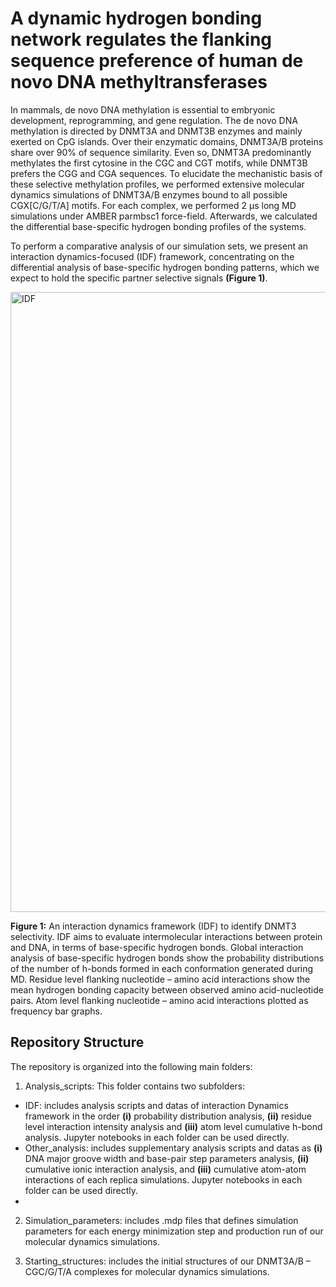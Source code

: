 # A dynamic hydrogen bonding network regulates the flanking sequence preference of human de novo DNA methyltransferases

In mammals, de novo DNA methylation is essential to embryonic development, reprogramming, and gene regulation. The de novo DNA methylation is directed by DNMT3A and DNMT3B enzymes and mainly exerted on CpG islands. Over their enzymatic domains, DNMT3A/B proteins share over 90% of sequence similarity. Even so, DNMT3A predominantly methylates the first cytosine in the CGC and CGT motifs, while DNMT3B prefers the CGG and CGA sequences. To elucidate the mechanistic basis of these selective methylation profiles, we performed extensive molecular dynamics simulations of DNMT3A/B enzymes bound to all possible CGX[C/G/T/A] motifs. For each complex, we performed 2 µs long MD simulations under AMBER parmbsc1 force-field. Afterwards, we calculated the differential base-specific hydrogen bonding profiles of the systems.

To perform a comparative analysis of our simulation sets, we present an interaction dynamics-focused (IDF) framework, concentrating on the differential analysis of base-specific hydrogen bonding patterns, which we expect to hold the specific partner selective signals **(Figure 1)**.


<img width="992" alt="IDF" src="https://github.com/aysebercin/DNM3AB_specificity/assets/46375571/61797317-28a1-4362-9174-93185f77bdc3">

**Figure 1:** An interaction dynamics framework (IDF) to identify DNMT3 selectivity. IDF aims to evaluate intermolecular interactions between protein and DNA, in terms of base-specific hydrogen bonds. Global interaction analysis of base-specific hydrogen bonds show the probability distributions of the number of h-bonds formed in each conformation generated during MD. Residue level flanking nucleotide – amino acid interactions show the mean hydrogen bonding capacity between observed amino acid-nucleotide pairs. Atom level flanking nucleotide – amino acid interactions plotted as frequency bar graphs.

## Repository Structure

The repository is organized into the following main folders:

1.	Analysis_scripts: This folder contains two subfolders:
-	IDF: includes analysis scripts and datas of interaction Dynamics framework in the order **(i)** probability distribution analysis, **(ii)** residue level interaction intensity analysis and **(iii)** atom level cumulative h-bond analysis. Jupyter notebooks in each folder can be used directly.
-	Other_analysis: includes supplementary analysis scripts and datas as **(i)** DNA major groove width and base-pair step parameters analysis, **(ii)** cumulative ionic interaction analysis, and **(iii)** cumulative atom-atom interactions of each replica simulations. Jupyter notebooks in each folder can be used directly.
-	
2.	Simulation_parameters: includes .mdp files that defines simulation parameters for each energy minimization step and production run of our molecular dynamics simulations.
 	
3.	Starting_structures: includes the initial structures of our DNMT3A/B – CGC/G/T/A complexes for molecular dynamics simulations.





